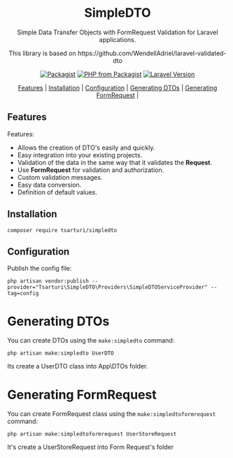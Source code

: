 <div align="center">
    <p>
        <h1>SimpleDTO</h1>
        Simple Data Transfer Objects with FormRequest Validation for Laravel applications.
    </p>
    <p>This library is based on https://github.com/WendellAdriel/laravel-validated-dto</p>
</div>

<p align="center">
<a href="https://packagist.org/packages/tsarturi/simpledto"><img src="https://img.shields.io/packagist/v/tsarturi/simpledto.svg?style=flat-square" alt="Packagist"></a>
<a href="https://packagist.org/packages/tsarturi/simpledto"><img src="https://img.shields.io/packagist/php-v/tsarturi/simpledto.svg?style=flat-square" alt="PHP from Packagist"></a>
<a href="https://packagist.org/packages/tsarturi/simpledto"><img src="https://img.shields.io/badge/Laravel-9.x,%2010.x-brightgreen.svg?style=flat-square" alt="Laravel Version"></a>
</p>

<p align="center">
    <a href="#features">Features</a> |
    <a href="#installation">Installation</a> |
    <a href="#configuration">Configuration</a> |
    <a href="#generating-dtos">Generating DTOs</a> |
    <a href="#generating-formrequest">Generating FormRequest</a> |
</p>


## Features

Features:

- Allows the creation of DTO's easily and quickly.
- Easy integration into your existing projects.
- Validation of the data in the same way that it validates the **Request**.
- Use **FormRequest** for validation and authorization.
- Custom validation messages.
- Easy data conversion.
- Definition of default values.

## Installation

```
composer require tsarturi/simpledto
```

## Configuration

Publish the config file:

```
php artisan vendor:publish --provider="Tsarturi\SimpleDTO\Providers\SimpleDTOServiceProvider" --tag=config
```

# Generating DTOs

You can create DTOs using the `make:simpledto` command:

```
php artisan make:simpledto UserDTO
```

Its create a UserDTO class into App\DTOs folder.

# Generating FormRequest

You can create FormRequest class using the `make:simpledtoformrequest` command:

```
php artisan make:simpledtoformrequest UserStoreRequest
```

It's create a UserStoreRequest into Form Request's folder
